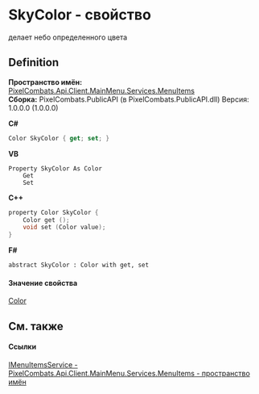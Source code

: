 # SkyColor - свойство


делает небо определенного цвета



## Definition
**Пространство имён:** <a href="e470a72d-f329-d980-60ea-129a9298f1f8">PixelCombats.Api.Client.MainMenu.Services.MenuItems</a>  
**Сборка:** PixelCombats.PublicAPI (в PixelCombats.PublicAPI.dll) Версия: 1.0.0.0 (1.0.0.0)

**C#**
``` C#
Color SkyColor { get; set; }
```
**VB**
``` VB
Property SkyColor As Color
	Get
	Set
```
**C++**
``` C++
property Color SkyColor {
	Color get ();
	void set (Color value);
}
```
**F#**
``` F#
abstract SkyColor : Color with get, set
```



#### Значение свойства
<a href="31c3a770-ecf5-ed0f-644d-99dda847c665">Color</a>

## См. также


#### Ссылки
<a href="3092af4c-cdae-2ea8-1afa-4c414442d799">IMenuItemsService - </a>  
<a href="e470a72d-f329-d980-60ea-129a9298f1f8">PixelCombats.Api.Client.MainMenu.Services.MenuItems - пространство имён</a>  
